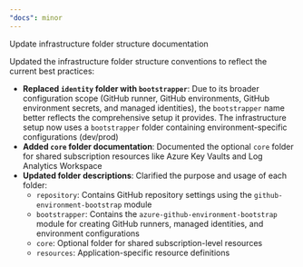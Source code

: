```yaml
---
"docs": minor
---
```


Update infrastructure folder structure documentation

Updated the infrastructure folder structure conventions to reflect the current best practices:

- **Replaced `identity` folder with `bootstrapper`**: Due to its broader configuration scope (GitHub runner, GitHub environments, GitHub environment secrets, and managed identities), the `bootstrapper` name better reflects the comprehensive setup it provides. The infrastructure setup now uses a `bootstrapper` folder containing environment-specific configurations (dev/prod)
- **Added `core` folder documentation**: Documented the optional `core` folder for shared subscription resources like Azure Key Vaults and Log Analytics Workspace
- **Updated folder descriptions**: Clarified the purpose and usage of each folder:
  - `repository`: Contains GitHub repository settings using the `github-environment-bootstrap` module
  - `bootstrapper`: Contains the `azure-github-environment-bootstrap` module for creating GitHub runners, managed identities, and environment configurations
  - `core`: Optional folder for shared subscription-level resources
  - `resources`: Application-specific resource definitions
